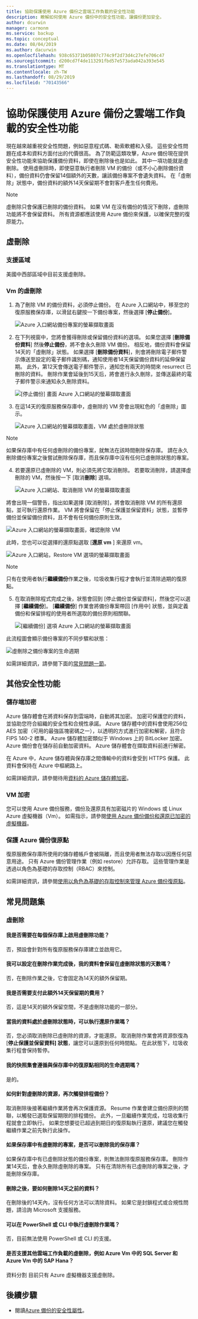 ```yaml
---
title: 協助保護使用 Azure 備份之雲端工作負載的安全性功能
description: 瞭解如何使用 Azure 備份中的安全性功能，讓備份更加安全。
author: dcurwin
manager: carmonm
ms.service: backup
ms.topic: conceptual
ms.date: 08/04/2019
ms.author: dacurwin
ms.openlocfilehash: 938c65371b05807c774c9f2d73d4c27efe706c47
ms.sourcegitcommit: d200cd7f4de113291fbd57e573ada042a393e545
ms.translationtype: MT
ms.contentlocale: zh-TW
ms.lasthandoff: 08/29/2019
ms.locfileid: "70143566"
---
```

# <a name="security-features-to-help-protect-cloud-workloads-that-use-azure-backup"></a>協助保護使用 Azure 備份之雲端工作負載的安全性功能

現在越來越重視安全性問題，例如惡意程式碼、勒索軟體和入侵。 這些安全性問題在成本和資料方面付出的代價很高。 為了防範這類攻擊，Azure 備份現在提供安全性功能來協助保護備份資料，即使在刪除後也是如此。 其中一項功能就是虛刪除。 使用虛刪除時，即使惡意執行者刪除 VM 的備份（或不小心刪除備份資料），備份資料仍會保留14個額外的天數，讓該備份專案不會遺失資料。 在「虛刪除」狀態中，備份資料的額外14天保留期不會對客戶產生任何費用。

> [!NOTE]
> 虛刪除只會保護已刪除的備份資料。 如果 VM 在沒有備份的情況下刪除，虛刪除功能將不會保留資料。 所有資源都應該使用 Azure 備份來保護，以確保完整的復原能力。
>

## <a name="soft-delete"></a>虛刪除

### <a name="supported-regions"></a>支援區域

美國中西部區域中目前支援虛刪除。

### <a name="soft-delete-for-vms"></a>Vm 的虛刪除

1. 為了刪除 VM 的備份資料，必須停止備份。 在 Azure 入口網站中，移至您的復原服務保存庫，以滑鼠右鍵按一下備份專案，然後選擇 [**停止備份**]。

    ![Azure 入口網站備份專案的螢幕擷取畫面](./media/backup-azure-security-feature-cloud/backup-stopped.png)

2. 在下列視窗中，您將會獲得刪除或保留備份資料的選項。 如果您選擇 [**刪除備份資料**] 然後**停止備份**，將不會永久刪除 VM 備份。 相反地，備份資料會保留14天的「虛刪除」狀態。 如果選擇 [**刪除備份資料**]，則會將刪除電子郵件警示傳送至設定的電子郵件識別碼，通知使用者14天保留備份資料的延伸保留期。 此外，第12天會傳送電子郵件警示，通知您有兩天的時間來 resurrect 已刪除的資料。 刪除作業會延後到15天后，將會進行永久刪除，並傳送最終的電子郵件警示來通知永久刪除資料。

    ![[停止備份] 畫面 Azure 入口網站的螢幕擷取畫面](./media/backup-azure-security-feature-cloud/delete-backup-data.png)

3. 在這14天的復原服務保存庫中，虛刪除的 VM 旁會出現紅色的「虛刪除」圖示。

    ![Azure 入口網站的螢幕擷取畫面，VM 處於虛刪除狀態](./media/backup-azure-security-feature-cloud/vm-soft-delete.png)

> [!NOTE]
> 如果保存庫中有任何虛刪除的備份專案，就無法在該時間刪除保存庫。 請在永久刪除備份專案之後嘗試刪除保存庫，而且保存庫中沒有任何已虛刪除狀態的專案。

4. 若要還原已虛刪除的 VM，則必須先將它取消刪除。 若要取消刪除，請選擇虛刪除的 VM，然後按一下 [取消**刪除**] 選項。

     ![Azure 入口網站、取消刪除 VM 的螢幕擷取畫面](./media/backup-azure-security-feature-cloud/choose-undelete.png)

將會出現一個警告，指出如果選擇 [取消刪除]，將會取消刪除 VM 的所有還原點，並可執行還原作業。 VM 將會保留在「停止保護並保留資料」狀態，並暫停備份並保留備份資料，且不會有任何備份原則生效。

 ![Azure 入口網站的螢幕擷取畫面，確認刪除 VM](./media/backup-azure-security-feature-cloud/undelete-vm.png)

此時，您也可以從選擇的還原點選取 [**還原 vm** ] 來還原 vm。  

   ![Azure 入口網站，Restore VM 選項的螢幕擷取畫面](./media/backup-azure-security-feature-cloud/restore-vm.png)

> [!NOTE]
> 只有在使用者執行**繼續備份**作業之後，垃圾收集行程才會執行並清除過期的復原點。

5. 在取消刪除程式完成之後，狀態會回到 [停止備份並保留資料]，然後您可以選擇 [**繼續備份**]。 [**繼續備份**] 作業會將備份專案帶回 [作用中] 狀態，並與定義備份和保留排程的使用者所選取的備份原則相關聯。

      ![[繼續備份] 選項 Azure 入口網站的螢幕擷取畫面](./media/backup-azure-security-feature-cloud/resume-backup.png)

此流程圖會顯示備份專案的不同步驟和狀態：

   ![虛刪除之備份專案的生命週期](./media/backup-azure-security-feature-cloud/lifecycle.png)

如需詳細資訊，請參閱下面的[常見問題一節](backup-azure-security-feature-cloud.md#frequently-asked-questions)。

## <a name="other-security-features"></a>其他安全性功能

### <a name="storage-side-encryption"></a>儲存端加密

Azure 儲存體會在將資料保存到雲端時，自動將其加密。 加密可保護您的資料，並協助您符合組織的安全性和合規性承諾。 Azure 儲存體中的資料會使用256位 AES 加密（可用的最強區塊密碼之一），以透明的方式進行加密和解密，且符合 FIPS 140-2 標準。 Azure 儲存體加密類似于 Windows 上的 BitLocker 加密。 Azure 備份會在儲存前自動加密資料。 Azure 儲存體會在擷取資料前進行解密。  

在 Azure 中，Azure 儲存體與保存庫之間傳輸中的資料會受到 HTTPS 保護。 此資料會保持在 Azure 中樞網路上。

如需詳細資訊，請參閱待用[資料的 Azure 儲存體加密](https://docs.microsoft.com/en-in/azure/storage/common/storage-service-encryption)。

### <a name="vm-encryption"></a>VM 加密

您可以使用 Azure 備份服務，備份及還原具有加密磁片的 Windows 或 Linux Azure 虛擬機器（Vm）。 如需指示，請參閱[使用 Azure 備份備份和還原已加密的虛擬機器](https://docs.microsoft.com/en-us/azure/backup/backup-azure-vms-encryption)。

### <a name="protection-of-azure-backup-recovery-points"></a>保護 Azure 備份復原點

復原服務保存庫所使用的儲存體帳戶會被隔離，而且使用者無法存取以因應任何惡意用途。 只有 Azure 備份管理作業（例如 restore）允許存取。 這些管理作業是透過以角色為基礎的存取控制（RBAC）來控制。

如需詳細資訊，請參閱[使用以角色為基礎的存取控制來管理 Azure 備份復原點](https://docs.microsoft.com/en-us/azure/backup/backup-rbac-rs-vault)。

## <a name="frequently-asked-questions"></a>常見問題集

### <a name="soft-delete"></a>虛刪除

#### <a name="do-i-need-to-enable-the-soft-delete-feature-on-every-vault"></a>我是否需要在每個保存庫上啟用虛刪除功能？

否，預設會針對所有復原服務保存庫建立並啟用它。

#### <a name="can-i-configure-the-number-of-days-for-which-my-data-will-be-retained-in-soft-deleted-state-after-delete-operation-is-complete"></a>我可以設定在刪除作業完成後，我的資料會保留在虛刪除狀態的天數嗎？

否，在刪除作業之後，它會固定為14天的額外保留期。
  
#### <a name="do-i-need-to-pay-the-cost-for-this-additional-14-day-retention"></a>我是否需要支付此額外14天保留期的費用？

否，這是14天的額外保留空間，不是虛刪除功能的一部分。
  
#### <a name="can-i-perform-a-restore-operation-when-my-data-is-in-soft-delete-state"></a>當我的資料處於虛刪除狀態時，可以執行還原作業嗎？

否，您必須取消刪除已虛刪除的資源，才能還原。 取消刪除作業會將資源恢復為 [**停止保護並保留資料] 狀態**，讓您可以還原到任何時間點。 在此狀態下，垃圾收集行程會保持暫停。
  
#### <a name="will-my-snapshots-follow-the-same-lifecycle-as-my-recovery-points-in-the-vault"></a>我的快照集會遵循與保存庫中的復原點相同的生命週期嗎？

是的。
  
#### <a name="how-can-i-trigger-the-scheduled-backups-again-for-a-soft-deleted-resource"></a>如何針對虛刪除的資源，再次觸發排程備份？

取消刪除後接著繼續作業將會再次保護資源。 Resume 作業會建立備份原則的關聯，以觸發已選取保留期限的排程備份。 此外，一旦繼續作業完成，垃圾收集行程就會立即執行。 如果您想要從已超過到期日的復原點執行還原，建議您在觸發繼續作業之前先執行此操作。
  
#### <a name="can-i-delete-my-vault-if-there-are-soft-deleted-items-in-the-vault"></a>如果保存庫中有虛刪除的專案，是否可以刪除我的保存庫？

如果保存庫中有已虛刪除狀態的備份專案，則無法刪除復原服務保存庫。 刪除作業14天后，會永久刪除虛刪除的專案。 只有在清除所有已虛刪除的專案之後，才能刪除保存庫。  

#### <a name="how-can-i-delete-the-data-earlier-than-the-14-days-soft-delete-period-after-deletion"></a>刪除之後，要如何刪除14天之前的資料？

在刪除後的14天內，沒有任何方法可以清除資料。 如果它是封鎖程式或合規性問題，請洽詢 Microsoft 支援服務。

#### <a name="can-soft-delete-operations-be-performed-in-powershell-or-cli"></a>可以在 PowerShell 或 CLI 中執行虛刪除作業嗎？

否，目前無法使用 PowerShell 或 CLI 的支援。

#### <a name="is-soft-delete-supported-for-other-cloud-workloads-like-sql-server-in-azure-vms-and-sap-hana-in-azure-vms"></a>是否支援其他雲端工作負載的虛刪除，例如 Azure Vm 中的 SQL Server 和 Azure Vm 中的 SAP Hana？

資料分割 目前只有 Azure 虛擬機器支援虛刪除。

## <a name="next-steps"></a>後續步驟

* 閱讀[Azure 備份的安全性屬性](https://docs.microsoft.com/en-us/azure/backup/backup-security-attributes)。
